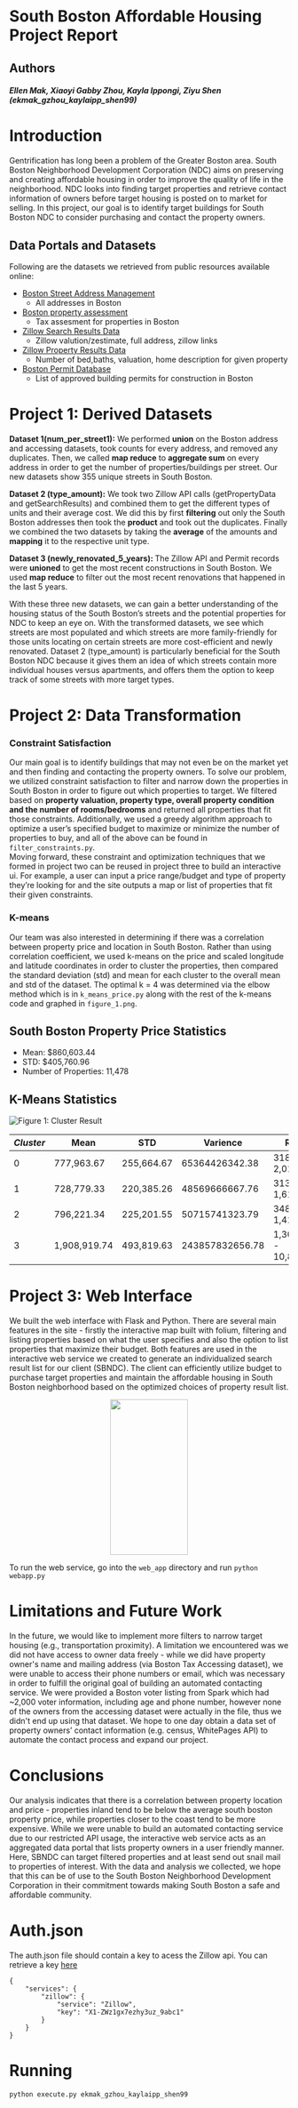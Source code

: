 # South Boston Affordable Housing Project Report

## Authors
##### Ellen Mak, Xiaoyi Gabby Zhou, Kayla Ippongi, Ziyu Shen (ekmak_gzhou_kaylaipp_shen99)

# Introduction
Gentrification has long been a problem of the Greater Boston area. South Boston Neighborhood Development Corporation (NDC) aims on preserving and creating affordable housing in order to improve the quality of life in the neighborhood. NDC looks into finding target properties and retrieve contact information of owners before target housing is posted on to market for selling. In this project, our goal is to identify target buildings for South Boston NDC to consider purchasing and contact the property owners.


## Data Portals and Datasets
Following are the datasets we retrieved from public resources available online:
*  [Boston Street Address Management](https://data.boston.gov/dataset/live-street-address-management-sam-addresses/resource/26933f1b-bcaa-4241-b0f2-7933570fd52d)
	* All addresses in Boston
* [Boston property assessment](https://data.boston.gov/dataset/property-assessment/resource/fd351943-c2c6-4630-992d-3f895360febd)
	* Tax assesment for properties in Boston
* [Zillow Search Results Data](http://datamechanics.io/data/zillow_getsearchresults_data2.json)
	* Zillow valution/zestimate, full address, zillow links 
* [Zillow Property Results Data](http://datamechanics.io/data/zillow_property_data.json)
	* Number of bed,baths, valuation, home description for given property 
* [Boston Permit Database](https://data.boston.gov/dataset/approved-building-permits)
	* List of approved building permits for construction in Boston

# <b>Project 1: Derived Datasets</b>

<b>Dataset 1(num_per_street1):</b> We performed <b>union</b> on the Boston address and accessing datasets, took counts for every address, and removed any duplicates. Then, we called <b>map reduce</b> to <b>aggregate sum</b> on every address in order to get the number of properties/buildings per street. Our new datasets show 355 unique streets in South Boston. 

<b>Dataset 2 (type_amount):</b> We took two Zillow API calls (getPropertyData and getSearchResults) and combined them to get the different types of units and their average cost. We did this by first <b>filtering</b> out only the South Boston addresses then took the <b>product</b> and took out the duplicates. Finally we combined the two datasets by taking the <b>average</b> of the amounts and <b>mapping</b> it to the respective unit type. 

<b> Dataset 3 (newly_renovated_5_years): </b> The Zillow API and Permit records were <b>unioned</b> to get the most recent constructions in South Boston. We used <b>map reduce</b> to filter out the most recent renovations that happened in the last 5 years.  

With these three new datasets, we can gain a better understanding of the housing status of the South Boston’s streets and the potential properties for NDC to keep an eye on. With the transformed datasets, we see which streets are most populated and which streets are more family-friendly for those units locating on certain streets are more cost-efficient and newly renovated. Dataset 2 (type_amount) is particularly beneficial for the South Boston NDC because it gives them an idea of which streets contain more individual houses versus apartments, and offers them the option to keep track of some streets with more target types.  

# Project 2: Data Transformation
### Constraint Satisfaction 
Our main goal is to identify buildings that may not even be on the market yet and then finding and contacting the property owners. To solve our problem, we utilized constraint satisfaction to filter and narrow down the properties in South Boston in order to figure out which properties to target. We filtered based on <b>property valuation, property type, overall property condition and the number of rooms/bedrooms</b> and returned all properties that fit those constraints. 
Additionally, we used a greedy algorithm approach to optimize a user’s specified budget to maximize or minimize the number of properties to buy, and all of the above can be found in `filter_constraints.py`.  
Moving forward, these constraint and optimization techniques that we formed in project two can be reused in project three to build an interactive ui. For example, a user can input a price range/budget and type of property they’re looking for and the site outputs a map or list of properties that fit their given constraints. 

### K-means
Our team was also interested in determining if there was a correlation between property price and location in South Boston. Rather than using correlation coefficient, we used k-means on the price and scaled longitude and latitude coordinates in order to cluster the properties, then compared the standard deviation (std) and mean for each cluster to the overall mean and std of the dataset. The optimal k = 4 was determined via the elbow method which is in `k_means_price.py` along with the rest of the k-means code and graphed in `figure_1.png`. 

## South Boston Property Price Statistics
* Mean: $860,603.44
* STD: $405,760.96
* Number of Properties: 11,478

## K-Means Statistics
![Figure 1: Cluster Result](https://github.com/kaylaipp/course-2019-spr-proj/blob/master/ekmak_gzhou_kaylaipp_shen99/k_means.png)
	
|*Cluster*|Mean|STD|Varience|Range|
|---|---|---|---|---|
|0|777,963.67|255,664.67|65364426342.38|318,167 - 2,015,608|
|1|728,779.33|220,385.26|48569666667.76|313,645 - 1,614,889|
|2|796,221.34|225,201.55|50715741323.79|348,639 - 1,414,535|
|3|1,908,919.74|493,819.63|243857832656.78|1,309,041 - 10,808,461|

# Project 3: Web Interface
We built the web interface with Flask and Python. There are several main features in the site - firstly the interactive map built with folium, filtering and listing properties based on what the user specifies and also the option to list properties that maximize their budget. Both features are used in the interactive web service we created to generate an individualized search result list for our client (SBNDC). The client can efficiently utilize budget to purchase target properties and maintain the affordable housing in South Boston neighborhood based on the optimized choices of property result list. 

 <p align="center"> 
    <img src="https://github.com/kaylaipp/course-2019-spr-proj/blob/master/ekmak_gzhou_kaylaipp_shen99/demo.gif" 
     style="width: 10em; height: 20em;">
 </p>
 
 To run the web service, go into the `web_app` directory and run `python webapp.py`

# Limitations and Future Work
In the future, we would like to implement more filters to narrow target housing (e.g., transportation proximity). A limitation we encountered was we did not have access to owner data freely - while we did have property owner's name and mailing address (via Boston Tax Accessing dataset), we were unable to access their phone numbers or email, which was necessary in order to fulfill the original goal of building an automated contacting service. We were provided a Boston voter listing from Spark which had ~2,000 voter information, including age and phone number, however none of the owners from the accessing dataset were actually in the file, thus we didn't end up using that dataset. We hope to one day obtain a data set of property owners’ contact information (e.g. census, WhitePages API) to automate the contact process and expand our project. 



# Conclusions
Our analysis indicates that there is a correlation between property location and price - properties inland tend to be below the average south boston property price, while properties closer to the coast tend to be more expensive. While we were unable to build an automated contacting service due to our restricted API usage, the interactive web service acts as an aggregated data portal that lists property owners in a user friendly manner. Here, SBNDC can target filtered properties and at least send out snail mail to properties of interest. With the data and analysis we collected, we hope that this can be of use to the  South Boston Neighborhood Development Corporation in their commitment towards making South Boston a safe and affordable community. 

# Auth.json
The auth.json file should contain a key to acess the Zillow api. You can retrieve a key [here](https://www.zillow.com/howto/api/APIOverview.htm) 
```
{
	"services": {
		"zillow": {
			"service": "Zillow",
			"key": "X1-ZWz1gx7ezhy3uz_9abc1"
		}
	}
}
```
# Running 
```
python execute.py ekmak_gzhou_kaylaipp_shen99
```

